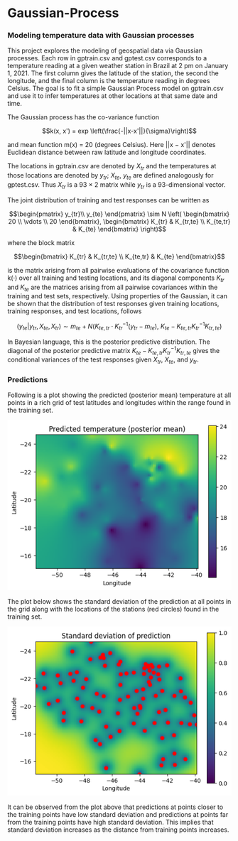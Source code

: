 # Gaussian-Process

### Modeling temperature data with Gaussian processes

This project explores the modeling of geospatial data via Gaussian processes. Each row in gptrain.csv and gptest.csv corresponds to a temperature reading at a given weather station in Brazil at 2 pm on January 1, 2021. The first column gives the latitude of the station, the second the longitude, and the final column is the temperature reading in degrees Celsius. The goal is to fit a simple Gaussian Process model on gptrain.csv and use it to infer temperatures at other locations at that same date and time.

The Gaussian process has the co-variance function 

$$k(x, x') = exp \left(\frac{-||x-x'||}{\sigma}\right)$$

and mean function m(x) = 20 (degrees Celsius). Here ||x − x'|| denotes Euclidean distance between raw latitude and longitude coordinates.

The locations in gptrain.csv are denoted by $X_{tr}$ and the temperatures at those locations are denoted by $y_{tr}$; $X_{te}$, $y_{te}$ are defined analogously for gptest.csv. Thus $X_{tr}$ is a 93 × 2 matrix while $y_{tr}$ is a 93-dimensional vector.

The joint distribution of training and test responses can be written as

$$\begin{pmatrix} 
  y_{tr}\\
  y_{te} 
\end{pmatrix} \sim N \left( \begin{bmatrix}
20 \\
\vdots \\
20
\end{bmatrix}, \begin{bmatrix}
K_{tr} & K_{tr,te} \\ 
K_{te,tr} & K_{te} 
\end{bmatrix} \right)$$

where the block matrix 

$$\begin{bmatrix}
K_{tr} & K_{tr,te} \\ 
K_{te,tr} & K_{te} 
\end{bmatrix}$$

is the matrix arising from all pairwise evaluations of the covariance function k(·) over all training and testing locations, and its diagonal components $K_{tr}$ and $K_{te}$ are the matrices arising from all pairwise covariances within the training and test sets, respectively. Using properties of the Gaussian, it can be shown that the distribution of test responses given training locations, training responses, and test locations, follows

$$ (y_{te} | y_{tr}, X_{te}, X_{tr}) \sim m_{te} + N( K_{te,tr} \cdot K_{tr}^{−1} (y_{tr} − m_{te}),\ K_{te} − K_{te,tr} K_{tr}^{−1} K_{tr,te} ) $$

In Bayesian language, this is the posterior predictive distribution. The diagonal of the posterior predictive matrix $K_{te} − K_{te,tr}K_{tr}^{−1} K_{tr,te}$ gives the conditional variances of the test responses given $X_{tr}$, $X_{te}$, and $y_{tr}$.

### Predictions

Following is a plot showing the predicted (posterior mean) temperature at all points in a rich grid of test latitudes and longitudes within the range found in the training set. 

![](images/q6a.png)

The plot below shows the standard deviation of the prediction at all points in the grid along with the locations of the stations (red circles) found in the training set.

![](images/q6b.png)

It can be observed from the plot above that predictions at points closer to the training points have low standard deviation and predictions at points far from the training points have high standard deviation. This implies that standard deviation increases as the distance from training points increases.
